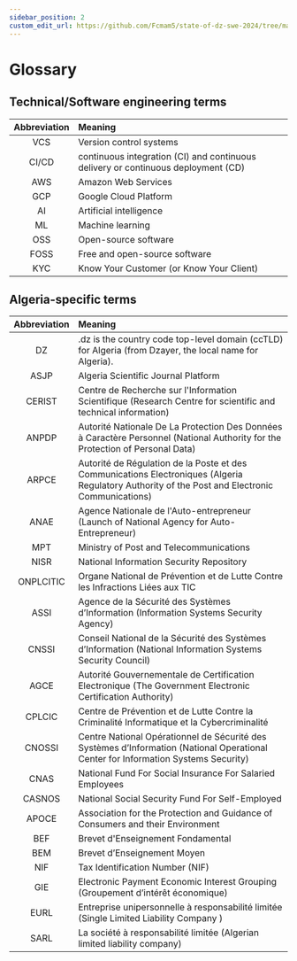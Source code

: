```yaml
---
sidebar_position: 2
custom_edit_url: https://github.com/Fcmam5/state-of-dz-swe-2024/tree/master/website/docs/appendix/glossary.md
---
```


# Glossary


## Technical/Software engineering terms

| Abbreviation | Meaning                                                                           |
| :----------: | :-------------------------------------------------------------------------------- |
|     VCS      | Version control systems                                                           |
|    CI/CD     | continuous integration (CI) and continuous delivery or continuous deployment (CD) |
|     AWS      | Amazon Web Services                                                               |
|     GCP      | Google Cloud Platform                                                             |
|      AI      | Artificial intelligence                                                           |
|      ML      | Machine learning                                                                  |
|     OSS      | Open-source software                                                              |
|     FOSS     | Free and open-source software                                                     |
|     KYC      | Know Your Customer (or Know Your Client)                                          |

## Algeria-specific terms
| Abbreviation | Meaning                                                                                                                                           |
| :----------: | :------------------------------------------------------------------------------------------------------------------------------------------------ |
|      DZ      | .dz is the country code top-level domain (ccTLD) for Algeria (from Dzayer, the local name for Algeria).                                           |
|     ASJP     | Algeria Scientific Journal Platform                                                                                                               |
|    CERIST    | Centre de Recherche sur l'Information Scientifique (Research Centre for scientific and technical information)                                     |
|    ANPDP     | Autorité Nationale De La Protection Des Données à Caractère Personnel (National Authority for the Protection of Personal Data)                    |
|    ARPCE     | Autorité de Régulation de la Poste et des Communications Electroniques   (Algeria Regulatory Authority of the Post and Electronic Communications) |
|     ANAE     | Agence Nationale de l'Auto-entrepreneur (Launch of National Agency for Auto-Entrepreneur)                                                         |
|     MPT      | Ministry of Post and Telecommunications                                                                                                           |
|     NISR     | National Information Security Repository                                                                                                          |
|  ONPLCITIC   | Organe National de Prévention et de Lutte Contre les Infractions Liées aux TIC                                                                    |
|     ASSI     | Agence de la Sécurité des Systèmes d’Information (Information Systems Security Agency)                                                            |
|    CNSSI     | Conseil National de la Sécurité des Systèmes d’Information (National Information Systems Security Council)                                        |
|     AGCE     | Autorité Gouvernementale de Certification Electronique (The Government Electronic Certification Authority)                                        |
|    CPLCIC    | Centre de Prévention et de Lutte Contre la Criminalité Informatique et la Cybercriminalité                                                        |
|    CNOSSI    | Centre National Opérationnel de Sécurité des Systèmes d’Information (National Operational Center for Information Systems Security)                |
|     CNAS     | National Fund For Social Insurance For Salaried Employees                                                                                         |
|    CASNOS    | National Social Security Fund For Self-Employed                                                                                                   |
|    APOCE     | Association for the Protection and Guidance of Consumers and their Environment                                                                    |
|     BEF      | Brevet d'Enseignement Fondamental                                                                                                                 |
|     BEM      | Brevet d’Enseignement Moyen                                                                                                                       |
|     NIF      | Tax Identification Number (NIF)                                                                                                                   |
|     GIE      | Electronic Payment Economic Interest Grouping (Groupement d’intérêt économique)                                                                   |
|     EURL     | Entreprise unipersonnelle à responsabilité limitée  (Single Limited Liability Company )                                                           |
|     SARL     | La société à responsabilité limitée (Algerian limited liability company)                                                                          |
